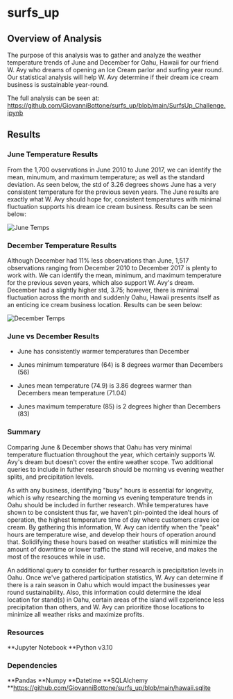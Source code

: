 # surfs_up

## Overview of Analysis
The purpose of this analysis was to gather and analyze the weather temperature trends of June and December for Oahu, Hawaii for our friend W. Avy who dreams of opening an Ice Cream parlor and surfing year round. Our statistical analysis will help W. Avy determine if their dream ice cream business is sustainable year-round. 

The full analysis can be seen at: https://github.com/GiovanniBottone/surfs_up/blob/main/SurfsUp_Challenge.ipynb

## Results
### June Temperature Results
From the 1,700 ovservations in June 2010 to June 2017, we can identify the mean, minumum, and maximum temperature; as well as the standard deviation. As seen below, the std of 3.26 degrees shows June has a very consistent temperature for the previous seven years. The June results are exactly what W. Avy should hope for, consistent temperatures with minimal fluctuation supports his dream ice cream business. Results can be seen below:

![June Temps](https://user-images.githubusercontent.com/95371617/155857072-6c54944d-b2c2-41c3-84f0-45b19fbd35fb.png)


### December Temperature Results
Although December had 11% less observations than June, 1,517 observations ranging from December 2010 to December 2017 is plenty to work with. We can identify the mean, minimum, and maximum temperature for the previous seven years, which also support W. Avy's dream. December had a slightly higher std, 3.75; however, there is minimal fluctuation across the month and suddenly Oahu, Hawaii presents itself as an enticing ice cream business location. Results can be seen below:

![December Temps](https://user-images.githubusercontent.com/95371617/155857275-ce4b6a22-3565-4a5d-a657-2c8c5357c95f.png)

### June vs December Results
* June has consistently warmer temperatures than December

* Junes minimum temperature (64) is 8 degrees warmer than Decembers (56)

* Junes mean temperature (74.9) is 3.86 degrees warmer than Decembers mean temperature (71.04)

* Junes maximum temperature (85) is 2 degrees higher than Decembers (83)


### Summary
Comparing June & December shows that Oahu has very minimal temperature fluctuation throughout the year, which certainly supports W. Avy's dream but doesn't cover the entire weather scope. Two additional queries to include in futher research should be morning vs evening weather splits, and precipitation levels. 

As with any business, identifying "busy" hours is essential for longevity, which is why researching the morning vs evening temperature trends in Oahu should be included in further research. While temperatures have shown to be consistent thus far, we haven't pin-pointed the ideal hours of operation, the highest temperature time of day where customers crave ice cream. By gathering this information, W. Avy can identify when the "peak" hours are temperature wise, and develop their hours of operation around that. Solidifying these hours based on weather statistics will minimize the amount of downtime or lower traffic the stand will receive, and makes the most of the resouces while in use.

An additional query to consider for further research is precipitation levels in Oahu. Once we've gathered participation statistics, W. Avy can determine if there is a rain season in Oahu which would impact the businesses year round sustainability. Also, this information could determine the ideal location for stand(s) in Oahu, certain areas of the island will experience less precipitation than others, and W. Avy can prioritize those locations to minimize all weather risks and maximize profits.

### Resources
**Jupyter Notebook
**Python v3.10

### Dependencies
**Pandas
**Numpy
**Datetime
**SQLAlchemy
**https://github.com/GiovanniBottone/surfs_up/blob/main/hawaii.sqlite
